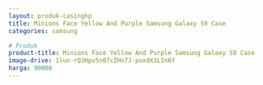 ```yaml
---
layout: produk-casinghp
title: Minions Face Yellow And Purple Samsung Galaxy S9 Case
categories: samsung

# Produk
product-title: Minions Face Yellow And Purple Samsung Galaxy S9 Case
image-drive: 1lun-rQ3Hpv5n07cZHn7J-puxdX3LIn6Y
harga: 90000
---
```

